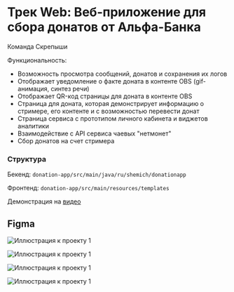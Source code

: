 # Трек Web: Веб-приложение для сбора донатов от Альфа-Банка

Команда Скрепыши

Функциональность:
- Возможность просмотра сообщений, донатов и сохранения их логов
- Отображает уведомление о факте доната в контенте OBS (gif-анимация, синтез речи)
- Отображает QR-код страницы для доната в контенте OBS
- Страница для доната, которая демонстрирует информацию о стримере, его контенте
и с возможностью перевести донат
- Страница сервиса с прототипом личного кабинета и виджетов аналитики
- Взаимодействие с API сервиса чаевых "нетмонет" 
- Сбор донатов на счет стримера

### Структура

Бекенд: ```donation-app/src/main/java/ru/shemich/donationapp```

Фронтенд: ```donation-app/src/main/resources/templates```

Демонстрация на [видео](https://youtu.be/piQImHjaeEk)

## Figma
![Иллюстрация к проекту 1](https://sun9-78.userapi.com/impg/7KZ8kYFUi2NhYibb5ljNWJq8Iphc0H5Bg_WMOw/zrn4LhiWPBA.jpg?size=1297x729&quality=95&sign=3cbf3514256b56b65442a7f4b94fd0c3&type=album)

![Иллюстрация к проекту 1](https://sun9-88.userapi.com/impg/KjDYKZw1VeLGDWbhywIx3G6rRbO7rKc7ei2Uxg/aCbVL1QP7Vk.jpg?size=1088x614&quality=95&sign=ba26d33d9b05b790ef53d4b513a1f1a0&type=album)

![Иллюстрация к проекту 1](https://sun9-85.userapi.com/impg/-4jAHZUuXopCAQmr1TlThKbRl4LWAcwQ_Cenxg/ttCR2rChNis.jpg?size=1296x732&quality=95&sign=372c1b5af10f592296658e595395a301&type=album)

![Иллюстрация к проекту 1](https://sun9-50.userapi.com/impg/FBnXmqqCUUaLZJHMDkuV-HKRm3sg1asAE71cqQ/RIbBV2WrCXI.jpg?size=1299x737&quality=95&sign=838657e69158fd402f0d5ec6a77aafef&type=album)
